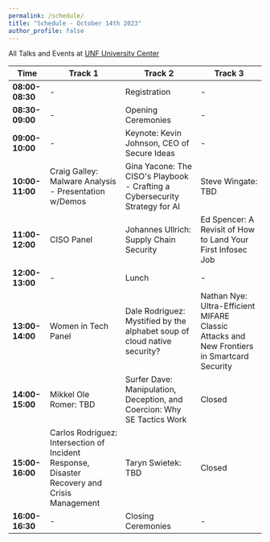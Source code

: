 ```yaml
---
permalink: /schedule/
title: "Schedule - October 14th 2023"
author_profile: false
---
```


All Talks and Events at [UNF University Center](https://www.unf.edu/universitycenter/directions.html)

| Time            | Track 1  | Track 2                                     | Track 3 |
| --------------- | -------- | ------------------------------------------- | --------|
| **08:00-08:30** |    -     | Registration                                | - |
| **08:30-09:00** |    -     | Opening Ceremonies                          | - |
| **09:00-10:00** |    -     | Keynote: Kevin Johnson, CEO of Secure Ideas | - |
| **10:00-11:00** | Craig Galley: Malware Analysis - Presentation w/Demos | Gina Yacone: The CISO's Playbook - Crafting a Cybersecurity Strategy for AI | Steve Wingate: TBD |
| **11:00-12:00** | CISO Panel | Johannes Ullrich: Supply Chain Security | Ed Spencer:  A Revisit of How to Land Your First Infosec Job |
| **12:00-13:00** |    -     |  Lunch                                      | - |
| **13:00-14:00** | Women in Tech Panel | Dale Rodriguez: Mystified by the alphabet soup of cloud native security? | Nathan Nye: Ultra-Efficient MIFARE Classic Attacks and New Frontiers in Smartcard Security |
| **14:00-15:00** | Mikkel Ole Romer: TBD | Surfer Dave: Manipulation, Deception, and Coercion: Why SE Tactics Work | Closed |
| **15:00-16:00** | Carlos Rodriguez: Intersection of Incident Response, Disaster Recovery and Crisis Management | Taryn Swietek: TBD | Closed |
| **16:00-16:30** |    -     |  Closing Ceremonies                         | - |
